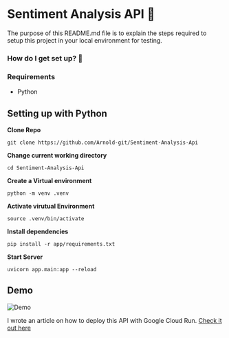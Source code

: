 # Sentiment Analysis API :rocket:

The purpose of this README.md file is to explain the steps required to setup this project in your local environment for testing.

### How do I get set up? :pushpin:

### Requirements 
* Python

## Setting up with Python ### 

**Clone Repo**
```
git clone https://github.com/Arnold-git/Sentiment-Analysis-Api
```

**Change current working directory**
```
cd Sentiment-Analysis-Api
```

**Create a Virtual environment**
```
python -m venv .venv
```
**Activate virutual Environment**
```
source .venv/bin/activate
```

**Install dependencies**
```
pip install -r app/requirements.txt
```

**Start Server**

```
uvicorn app.main:app --reload
```

## Demo

![Demo](app/asset/demo.gif)

I wrote an article on how to deploy this API with Google Cloud Run. [Check it out here](https://arnoldighiwiyisi.hashnode.dev/build-and-deploy-a-sentiment-analysis-api-with-fastapi-docker-and-google-cloud-run)